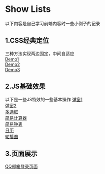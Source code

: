 Show Lists
==========
以下内容是自己学习前端内容时一些小例子的记录

1.CSS经典定位
--
三种方法实现两边固定，中间自适应  
  [Demo1]( https://vicky-ding.github.io/web_study/csslayout/CSS_layout1.html)  
  [Demo2](https://vicky-ding.github.io/web_study/csslayout/CSS_layout2.html)  
  [Demo3](https://vicky-ding.github.io/web_study/csslayout/CSS_layout3.html)  


2.JS基础效果
--
以下是一些JS特效的一些基本操作
[弹窗1](https://vicky-ding.github.io/web_study/Demo/tanChuan_1.html)    
[弹窗2](https://vicky-ding.github.io/web_study/Demo/tanChuan_2.html)    
[多选框](https://vicky-ding.github.io/web_study/Demo/checkBox.html)  
[简易计算器](https://vicky-ding.github.io/web_study/Demo/simpleCalculator)  
[简易钟表](https://vicky-ding.github.io/web_study/Demo/clock.html)  
[日历](https://vicky-ding.github.io/web_study/Demo/calender.html)  
[轮播图](https://vicky-ding.github.io/web_study/Demo/图片轮播/index.html)  

3.页面展示
--
[QQ邮箱登录页面](https://vicky-ding.github.io/web_study/Demo/login.html)
